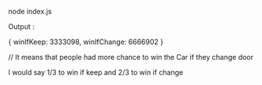
node index.js

Output :

{ winIfKeep: 3333098, winIfChange: 6666902 }


// It means that people had more chance to win the Car
if they change door

I would say 1/3 to win if keep and 2/3 to win if change

